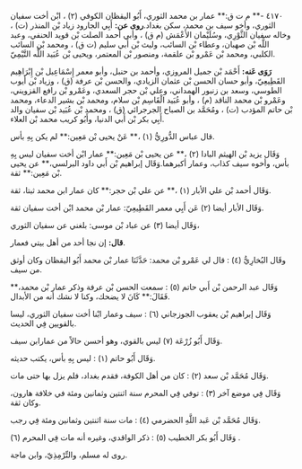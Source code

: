 ٤١٧٠ -** م ت ق:** عمار بن محمد الثوري، أَبُو اليقظان الكوفي (٢) ، ابْن أخت سفيان الثوري، وأخو سيف بن محمد، سكن بغداد.**روى عن:** أَبِي الجارود زياد بْن المنذر (ت) ، وخاله سفيان الثَّوْرِي، وسُلَيْمان الأَعْمَش (م ق) ، وأبي أحمد الصلت بْن قويد الحنفي، وعبد اللَّه بْن صهبان، وعطاء بْن السائب، وليث بْن أَبي سليم (ت ق) ، ومحمد بْن السائب الكلبي، ومحمد بْن عَمْرو بْن علقمة، ومنصور بْن المعتمر، ويحيى بْن عُبَيد اللَّه التَّيْمِيّ.

**رَوَى عَنه:** أَحْمَد بْن جميل المروزي، وأحمد بن حنبل، وأبو معمر إِسْمَاعِيل بْن إِبْرَاهِيم القَطِيعِيّ، وأبو حسان الحسن بْن عثمان الزيادي، والحسن بْن عرفة (ق) ، وزياد بْن أيوب الطوسي، وسعد بن زنبور الهمداني، وعلي بْن حجر السعدي، وعَمْرو بْن رافع القزويني، وعَمْرو بْن محمد الناقد (م) ، وأبو عُبَيد الْقَاسِم بْن سلام، ومحمد بْن بشير الدعاء، ومحمد بْن حاتم المؤدب (ت) ، ومُحَمَّد بن الصباح الجرجرائي (ق) ، ومحمد بْن عُبَيد بْن سفيان والد أَبِي بكر بْن أَبي الدنيا، وأَبُو كريب محمد بْن العلاء.

قال عباس الدُّورِيُّ (١) ،** عَنْ يحيى بْن مَعِين:** لم يكن بِهِ بأس.

وَقَال يزيد بْن الهيثم البادا (٢) ،** عن يحيى بْن مَعِين:** عمار ابْن أخت سفيان ليس بِهِ بأس، وأخوه سيف كذاب، وعمار أكبرهما.وَقَال إبراهيم بْن أَبي داود البرلسي،** عن يحيى بْن مَعِين:** ثقة.

وَقَال أحمد بْن علي الأبار (١) ،** عن علي بْن حجر:** كان عمار ابن محمد ثبتا، ثقة.

وَقَال الأبار أيضا (٢) عَن أَبِي معمر القَطِيعِيّ: عمار بْن محمد ابْن أخت سفيان ثقة.

وَقَال أيضا (٣) عن عباد بْن موسى: بلغني عن سفيان الثوري،

**قال:** إن نجا أحد من أهل بيتي فعمار.

وقَال البُخارِيُّ (٤) : قال لي عَمْرو بْن محمد: حَدَّثَنَا عمار بْن محمد أَبُو اليقظان وكان أوثق من سيف.

وَقَال عبد الرحمن بْن أَبي حاتم (٥) : سمعت الحسن بْن عرفة وذكر عمار بْن محمد،** فَقَالَ:** كَانَ لا يضحك، وكنا لا نشك أنه من الأبدال.

وَقَال إبراهيم بْن يعقوب الجوزجاني (٦) : سيف وعمار ابْنا أخت سفيان الثوري، ليسا بالقويين فِي الحديث.

وَقَال أَبُو زُرْعَة (٧) ليس بالقوي، وهو أحسن حالاً من عمارابن سيف.

وَقَال أَبُو حاتم (١) : ليس بِهِ بأس، يكتب حديثه.

وَقَال مُحَمَّد بْن سعد (٢) : كان من أهل الكوفة، فقدم بغداد، فلم يزل بها حتى مات.

وَقَال فِي موضع آخر (٣) : توفي فِي المحرم سنة اثنتين وثمانين ومئة في خلافة هارون، وكان ثقة.

وَقَال مُحَمَّد بْن عَبد اللَّهِ الحضرمي (٤) : مات سنة اثنتين وثمانين ومئة فِي رجب.

وَقَال أَبُو بكر الخطيب (٥) : ذكر الواقدي، وغيره أنه مات فِي المحرم (٦) .

روى له مسلم، والتِّرْمِذِيّ، وابن ماجة.